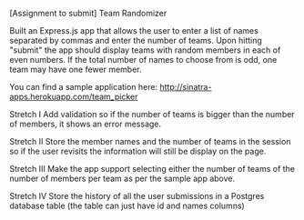 [Assignment to submit] Team Randomizer

Built an Express.js app that allows the user to enter a list of names separated by commas and enter the number of teams. Upon hitting "submit" the app should display teams with random members in each of even numbers. If the total number of names to choose from is odd, one team may have one fewer member.

You can find a sample application here: http://sinatra-apps.herokuapp.com/team_picker

Stretch I
Add validation so if the number of teams is bigger than the number of members, it shows an error message.

Stretch II
Store the member names and the number of teams in the session so if the user revisits the information will still be display on the page.

Stretch III
Make the app support selecting either the number of teams of the number of members per team as per the sample app above.

Stretch IV
Store the history of all the user submissions in a Postgres database table (the table can just have id and names columns)
